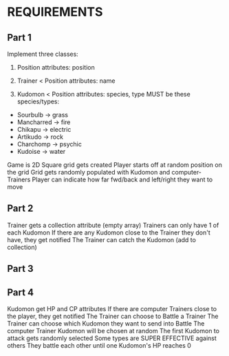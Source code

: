 # REQUIREMENTS

## Part 1
Implement three classes:
1) Position
attributes: position

2) Trainer < Position
attributes: name

3) Kudomon < Position
attributes: species, type
MUST be these species/types:
- Sourbulb -> grass
- Mancharred -> fire
- Chikapu -> electric
- Artikudo -> rock
- Charchomp -> psychic
- Kudoise -> water

Game is 2D
Square grid gets created
Player starts off at random position on the grid
Grid gets randomly populated with Kudomon and computer-Trainers
Player can indicate how far fwd/back and left/right they want to move

## Part 2
Trainer gets a collection attribute (empty array)
Trainers can only have 1 of each Kudomon
If there are any Kudomon close to the Trainer they don't have, they get notified
The Trainer can catch the Kudomon (add to collection)

## Part 3


## Part 4
Kudomon get HP and CP attributes
If there are computer Trainers close to the player, they get notified
The Trainer can choose to Battle a Trainer
The Trainer can choose which Kudomon they want to send into Battle
The computer Trainer Kudomon will be chosen at random
The first Kudomon to attack gets randomly selected
Some types are SUPER EFFECTIVE against others
They battle each other until one Kudomon's HP reaches 0
